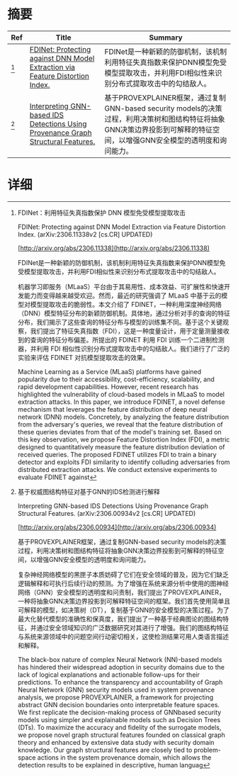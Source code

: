 # 摘要

| Ref | Title | Summary |
| --- | --- | --- |
| [^1] | [FDINet: Protecting against DNN Model Extraction via Feature Distortion Index.](http://arxiv.org/abs/2306.11338) | FDINet是一种新颖的防御机制，该机制利用特征失真指数来保护DNN模型免受模型提取攻击，并利用FDI相似性来识别分布式提取攻击中的勾结敌人。 |
| [^2] | [Interpreting GNN-based IDS Detections Using Provenance Graph Structural Features.](http://arxiv.org/abs/2306.00934) | 基于PROVEXPLAINER框架，通过复制GNN-based security models的决策过程，利用决策树和图结构特征将抽象GNN决策边界投影到可解释的特征空间，以增强GNN安全模型的透明度和询问能力。 |

# 详细

[^1]: FDINet：利用特征失真指数保护 DNN 模型免受模型提取攻击

    FDINet: Protecting against DNN Model Extraction via Feature Distortion Index. (arXiv:2306.11338v2 [cs.CR] UPDATED)

    [http://arxiv.org/abs/2306.11338](http://arxiv.org/abs/2306.11338)

    FDINet是一种新颖的防御机制，该机制利用特征失真指数来保护DNN模型免受模型提取攻击，并利用FDI相似性来识别分布式提取攻击中的勾结敌人。

    

    机器学习即服务（MLaaS）平台由于其易用性、成本效益、可扩展性和快速开发能力而变得越来越受欢迎。然而，最近的研究强调了 MLaaS 中基于云的模型对模型提取攻击的脆弱性。本文介绍了 FDINET，一种利用深度神经网络（DNN）模型特征分布的新颖防御机制。具体地，通过分析对手的查询的特征分布，我们揭示了这些查询的特征分布与模型的训练集不同。基于这个关键观察，我们提出了特征失真指数（FDI），这是一种度量设计，用于定量测量接收到的查询的特征分布偏差。所提出的 FDINET 利用 FDI 训练一个二进制检测器，并利用 FDI 相似性识别分布式提取攻击中的勾结敌人。我们进行了广泛的实验来评估 FDINET 对抗模型提取攻击的效果。

    Machine Learning as a Service (MLaaS) platforms have gained popularity due to their accessibility, cost-efficiency, scalability, and rapid development capabilities. However, recent research has highlighted the vulnerability of cloud-based models in MLaaS to model extraction attacks. In this paper, we introduce FDINET, a novel defense mechanism that leverages the feature distribution of deep neural network (DNN) models. Concretely, by analyzing the feature distribution from the adversary's queries, we reveal that the feature distribution of these queries deviates from that of the model's training set. Based on this key observation, we propose Feature Distortion Index (FDI), a metric designed to quantitatively measure the feature distribution deviation of received queries. The proposed FDINET utilizes FDI to train a binary detector and exploits FDI similarity to identify colluding adversaries from distributed extraction attacks. We conduct extensive experiments to evaluate FDINET against
    
[^2]: 基于权威图结构特征对基于GNN的IDS检测进行解释

    Interpreting GNN-based IDS Detections Using Provenance Graph Structural Features. (arXiv:2306.00934v2 [cs.CR] UPDATED)

    [http://arxiv.org/abs/2306.00934](http://arxiv.org/abs/2306.00934)

    基于PROVEXPLAINER框架，通过复制GNN-based security models的决策过程，利用决策树和图结构特征将抽象GNN决策边界投影到可解释的特征空间，以增强GNN安全模型的透明度和询问能力。

    

    复杂神经网络模型的黑匣子本质妨碍了它们在安全领域的普及，因为它们缺乏逻辑解释和可执行后续行动的预测。为了增强在系统来源分析中使用的图神经网络（GNN）安全模型的透明度和问责制，我们提出了PROVEXPLAINER，一种将抽象GNN决策边界投影到可解释特征空间的框架。我们首先使用简单且可解释的模型，如决策树（DT），复制基于GNN的安全模型的决策过程。为了最大化替代模型的准确性和保真度，我们提出了一种基于经典图论的图结构特征，并通过安全领域知识的广泛数据研究对其进行了增强。我们的图结构特征与系统来源领域中的问题空间行动密切相关，这使检测结果可用人类语言描述和解释。

    The black-box nature of complex Neural Network (NN)-based models has hindered their widespread adoption in security domains due to the lack of logical explanations and actionable follow-ups for their predictions. To enhance the transparency and accountability of Graph Neural Network (GNN) security models used in system provenance analysis, we propose PROVEXPLAINER, a framework for projecting abstract GNN decision boundaries onto interpretable feature spaces.  We first replicate the decision-making process of GNNbased security models using simpler and explainable models such as Decision Trees (DTs). To maximize the accuracy and fidelity of the surrogate models, we propose novel graph structural features founded on classical graph theory and enhanced by extensive data study with security domain knowledge. Our graph structural features are closely tied to problem-space actions in the system provenance domain, which allows the detection results to be explained in descriptive, human languag
    

